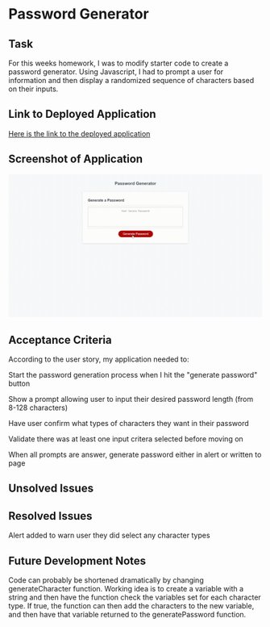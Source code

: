 # Password Generator

## Task

For this weeks homework, I was to modify starter code to create a password generator. Using Javascript, I had to prompt a user for information and then display a randomized sequence of characters based on their inputs. 

## Link to Deployed Application

[Here is the link to the deployed application](https://johnkersey2.github.io/password-generator/)

## Screenshot of Application

![Gif showing functionality of application](passwordgeneratorscreenshot.gif)


## Acceptance Criteria 

According to the user story, my application needed to:

Start the password generation process when I hit the "generate password" button

Show a prompt allowing user to input their desired password length (from 8-128 characters)

Have user confirm what types of characters they want in their password 

Validate there was at least one input critera selected before moving on

When all prompts are answer, generate password either in alert or written to page

## Unsolved Issues

## Resolved Issues

Alert added to warn user they did select any character types


## Future Development Notes

Code can probably be shortened dramatically by changing generateCharacter function. Working idea is to create a variable with a string and then have the function check the variables set for each character type. If true, the function can then add the characters to the new variable, and then have that variable returned to the generatePassword function. 

